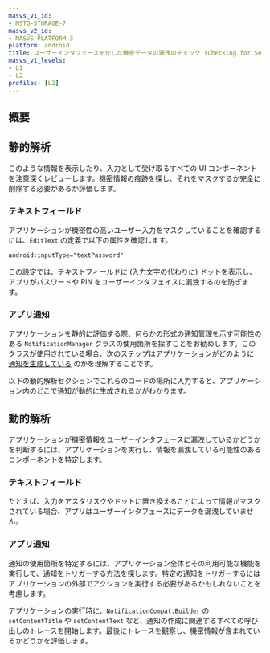 ```yaml
---
masvs_v1_id:
- MSTG-STORAGE-7
masvs_v2_id:
- MASVS-PLATFORM-3
platform: android
title: ユーザーインタフェースを介した機密データの漏洩のチェック (Checking for Sensitive Data Disclosure Through the User Interface)
masvs_v1_levels:
- L1
- L2
profiles: [L2]
---
```


## 概要

## 静的解析

このような情報を表示したり、入力として受け取るすべての UI コンポーネントを注意深くレビューします。機密情報の痕跡を探し、それをマスクするか完全に削除する必要があるか評価します。

### テキストフィールド

アプリケーションが機密性の高いユーザー入力をマスクしていることを確認するには、`EditText` の定義で以下の属性を確認します。

```xml
android:inputType="textPassword"
```

この設定では、テキストフィールドに (入力文字の代わりに) ドットを表示し、アプリがパスワードや PIN をユーザーインタフェイスに漏洩するのを防ぎます。

### アプリ通知

アプリケーションを静的に評価する際、何らかの形式の通知管理を示す可能性のある `NotificationManager` クラスの使用箇所を探すことをお勧めします。このクラスが使用されている場合、次のステップはアプリケーションがどのように [通知を生成している](https://developer.android.com/training/notify-user/build-notification#SimpleNotification "Create a Notification") のかを理解することです。

以下の動的解析セクションでこれらのコードの場所に入力すると、アプリケーション内のどこで通知が動的に生成されるかがわかります。

## 動的解析

アプリケーションが機密情報をユーザーインタフェースに漏洩しているかどうかを判断するには、アプリケーションを実行し、情報を漏洩している可能性のあるコンポーネントを特定します。

### テキストフィールド

たとえば、入力をアスタリスクやドットに置き換えることによって情報がマスクされている場合、アプリはユーザーインタフェースにデータを漏洩していません。

### アプリ通知

通知の使用箇所を特定するには、アプリケーション全体とその利用可能な機能を実行して、通知をトリガーする方法を探します。特定の通知をトリガーするにはアプリケーションの外部でアクションを実行する必要があるかもしれないことを考慮します。

アプリケーションの実行時に、[`NotificationCompat.Builder`](https://developer.android.com/reference/androidx/core/app/NotificationCompat.Builder) の `setContentTitle` や `setContentText` など、通知の作成に関連するすべての呼び出しのトレースを開始します。最後にトレースを観察し、機密情報が含まれているかどうかを評価します。
